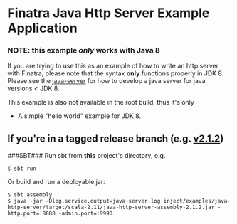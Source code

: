 # Finatra Java Http Server Example Application

### NOTE: this example *only* works with Java 8

If you are trying to use this as an example of how to write an http server with Finatra, please note that the syntax **only** functions properly in JDK 8. Please see the [java-server](examples/java-server) for how to develop a java server for java versions < JDK 8.

This example is also not available in the root build, thus it's only

* A simple "hello world" example for JDK 8.

If you're in a tagged release branch (e.g. [v2.1.2](https://github.com/twitter/finatra/tree/v2.1.2))
----------------------------------------------------------
###SBT###
Run sbt from **this** project's directory, e.g.
```
$ sbt run
```
Or build and run a deployable jar:
```
$ sbt assembly
$ java -jar -Dlog.service.output=java-server.log inject/examples/java-http-server/target/scala-2.11/java-http-server-assembly-2.1.2.jar -http.port=:8888 -admin.port=:9990
```